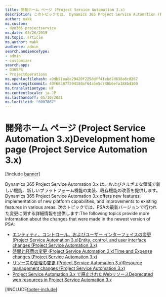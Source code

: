 ```yaml
---
title: 開発ホーム ページ (Project Service Automation 3.x)
description: このトピックでは、 Dynamics 365 Project Service Automation (PSA) バージョン 3.x の開発情報を提供するトピックへのリンクを提供します。
author: makk
ms.custom:
- dyn365-projectservice
ms.date: 03/26/2019
ms.topic: article
ms.author: makk
audience: admin
search.audienceType:
- admin
- customizer
search.app:
- D365PS
- ProjectOperations
ms.openlocfilehash: a9db51ea8e29420f2258dff4febd7d638a6c0267
ms.sourcegitcommit: 40f68387f594180af64a5e5c748b6efa188bd300
ms.translationtype: HT
ms.contentlocale: ja-JP
ms.lasthandoff: 05/10/2021
ms.locfileid: "6007867"
---
```

# <a name="development-home-page-project-service-automation-3x"></a><span data-ttu-id="1993d-103">開発ホーム ページ (Project Service Automation 3.x)</span><span class="sxs-lookup"><span data-stu-id="1993d-103">Development home page (Project Service Automation 3.x)</span></span>

[!include [banner](../../includes/psa-now-project-operations.md)]

<span data-ttu-id="1993d-104">Dynamics 365 Project Service Automation 3.x は、およびさまざまな領域で新しい機能、新しいプラットフォーム機能の実装、既存機能の改善を提供します。</span><span class="sxs-lookup"><span data-stu-id="1993d-104">Dynamics 365 Project Service Automation 3.x offers new features, implementation of new platform capabilities, and improvements to existing features in various areas.</span></span> <span data-ttu-id="1993d-105">次のトピックでは、PSAの最新バージョンで行われた変更に関する詳細情報を提供します:</span><span class="sxs-lookup"><span data-stu-id="1993d-105">The following topics provide more information about the changes that were made in the newest version of PSA:</span></span>

- [<span data-ttu-id="1993d-106">エンティティ、コントロール、およびユーザー インターフェイスの変更 (Project Service Automation 3.x)</span><span class="sxs-lookup"><span data-stu-id="1993d-106">Entity, control, and user interface changes (Project Service Automation 3.x)</span></span>](../developer-guides/entity-changes-v3.x.md)
- [<span data-ttu-id="1993d-107">時間と経費の変更 (Project Service Automation 3.x)</span><span class="sxs-lookup"><span data-stu-id="1993d-107">Time and Expense changes (Project Service Automation 3.x)</span></span>](../developer-guides/time-expense-changes-v3.x.md)
- [<span data-ttu-id="1993d-108">リソースの管理の変更 (Project Service Automation 3.x)</span><span class="sxs-lookup"><span data-stu-id="1993d-108">Resource management changes (Project Service Automation 3.x)</span></span>](../developer-guides/resource-management-changes-v3.x.md)
- [<span data-ttu-id="1993d-109">Project Service Automation 3.x で廃止されたWebリソース</span><span class="sxs-lookup"><span data-stu-id="1993d-109">Deprecated web resources in Project Service Automation 3.x</span></span>](../developer-guides/web-resources-deprecated-v3.x.md)


[!INCLUDE[footer-include](../../includes/footer-banner.md)]